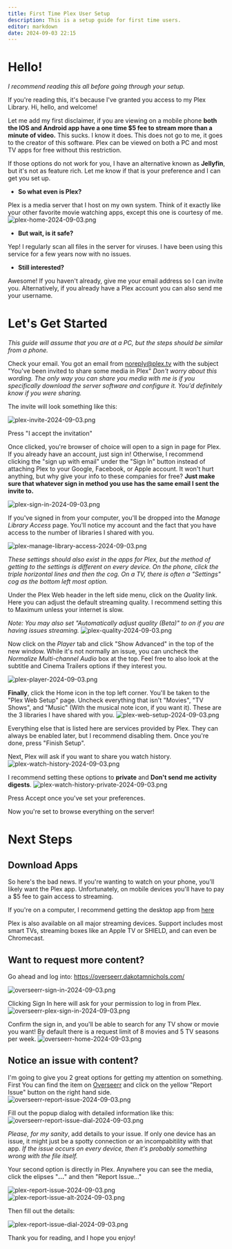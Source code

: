```yaml
---
title: First Time Plex User Setup
description: This is a setup guide for first time users. 
editor: markdown
date: 2024-09-03 22:15
---
```


# Hello!	
*I recommend reading this all before going through your setup.*

If you're reading this, it's because I've granted you access to my Plex Library. Hi, hello, and welcome!

Let me add my first disclaimer, if you are viewing on a mobile phone **both the IOS and Android app have a one time $5 fee to stream more than a minute of video.** This sucks. I know it does. This does not go to me, it goes to the creator of this software. Plex can be viewed on both a PC and most TV apps for free without this restriction.

If those options do not work for you, I have an alternative known as **Jellyfin**, but it's not as feature rich. Let me know if that is your preference and I can get you set up.

- **So what even is Plex?**

Plex is a media server that I host on my own system. Think of it exactly like your other favorite movie watching apps, except this one is courtesy of me.
![plex-home-2024-09-03.png](screenshots/plex-home-2024-09-03.png)

- **But wait, is it safe?**

Yep! I regularly scan all files in the server for viruses. I have been using this service for a few years now with no issues.

- **Still interested?**

Awesome! If you haven't already, give me your email address so I can invite you. Alternatively, if you already have a Plex account you can also send me your username.

# Let's Get Started
*This guide will assume that you are at a PC, but the steps should be similar from a phone.*

Check your email. You got an email from noreply@plex.tv with the subject "You've been invited to share some media in Plex" 
*Don't worry about this wording. The only way you can share you media with me is if you specifically download the server software and configure it. You'd definitely know if you were sharing.*

The invite will look something like this:

![plex-invite-2024-09-03.png](screenshots/plex-invite-2024-09-03.png)

Press "I accept the invitation"

Once clicked, you're browser of choice will open to a sign in page for Plex. If you already have an account, just sign in! Otherwise, I recommend clicking the "sign up with email" under the "Sign In" button instead of attaching Plex to your Google, Facebook, or Apple account. It won't hurt anything, but why give your info to these companies for free?
**Just make sure that whatever sign in method you use has the same email I sent the invite to.**

![plex-sign-in-2024-09-03.png](screenshots/plex-sign-in-2024-09-03.png)

If you've signed in from your computer, you'll be dropped into the *Manage Library Access* page. You'll notice my account and the fact that you have access to the number of libraries I shared with you.

![plex-manage-library-access-2024-09-03.png](screenshots/plex-manage-library-access-2024-09-03.png)

*These settings should also exist in the apps for Plex, but the method of getting to the settings is different on every device. On the phone, click the triple horizontal lines and then the cog. On a TV, there is often a "Settings" cog as the bottom left most option.*

Under the Plex Web header in the left side menu, click on the *Quality* link. Here you can adjust the default streaming quality. I recommend setting this to Maximum unless your internet is slow.

*Note: You may also set "Automatically adjust quality (Beta)" to on if you are having issues streaming.*
![plex-quality-2024-09-03.png](screenshots/plex-quality-2024-09-03.png)

Now click on the *Player* tab and click "Show Advanced" in the top of the new window. While it's not normally an issue, you can uncheck the *Normalize Multi-channel Audio* box at the top. Feel free to also look at the subtitle and Cinema Trailers options if they interest you.

![plex-player-2024-09-03.png](screenshots/plex-player-2024-09-03.png)

**Finally**, click the Home icon in the top left corner. You'll be taken to the "Plex Web Setup" page. Uncheck everything that isn't "Movies", "TV Shows", and "Music" (With the musical note icon, if you want it). These are the 3 libraries I have shared with you.
![plex-web-setup-2024-09-03.png](screenshots/plex-web-setup-2024-09-03.png)

Everything else that is listed here are services provided by Plex. They can always be enabled later, but I recommend disabling them. Once you're done, press "Finish Setup". 

Next, Plex will ask if you want to share you watch history. 
![plex-watch-history-2024-09-03.png](screenshots/plex-watch-history-2024-09-03.png)

I recommend setting these options to **private** and **Don't send me activity digests**.
![plex-watch-history-private-2024-09-03.png](screenshots/plex-watch-history-private-2024-09-03.png)

Press Accept once you've set your preferences.

Now you're set to browse everything on the server!

# Next Steps
## Download Apps

So here's the bad news. If you're wanting to watch on your phone, you'll likely want the Plex app. Unfortunately, on mobile devices you'll have to pay a $5 fee to gain access to streaming.

If you're on a computer, I recommend getting the desktop app from [here](https://www.plex.tv/media-server-downloads/?cat=plex+desktop&plat=win#plex-app)

Plex is also available on all major streaming devices. Support includes most smart TVs, streaming boxes like an Apple TV or SHIELD, and can even be Chromecast.

## Want to request more content?
Go ahead and log into: 
https://overseerr.dakotamnichols.com/

![overseerr-sign-in-2024-09-03.png](screenshots/overseerr-sign-in-2024-09-03.png)

Clicking Sign In here will ask for your permission to log in from Plex.
![overseerr-plex-sign-in-2024-09-03.png](screenshots/overseerr-plex-sign-in-2024-09-03.png)

Confirm the sign in, and you'll be able to search for any TV show or movie you want! By default there is a request limit of 8 movies and 5 TV seasons per week.
![overseerr-home-2024-09-03.png](screenshots/overseerr-home-2024-09-03.png)

## Notice an issue with content? 
I'm going to give you 2 great options for getting my attention on something. First You can find the item on [Overseerr](https://overseerr.dakotamnichols.com/) and click on the yellow "Report Issue" button on the right hand side.
![overseerr-report-issue-2024-09-03.png](screenshots/overseerr-report-issue-2024-09-03.png)

Fill out the popup dialog with detailed information like this:
![overseerr-report-issue-dial-2024-09-03.png](screenshots/overseerr-report-issue-dial-2024-09-03.png)

*Please, for my sanity*, add details to your issue. If only one device has an issue, it might just be a spotty connection or an incompabitility with that app. *If the issue occurs on every device, then it's probably something wrong with the file itself.*

Your second option is directly in Plex. Anywhere you can see the media, click the elipses "**...**" and then "Report Issue..."

![plex-report-issue-2024-09-03.png](screenshots/plex-report-issue-2024-09-03.png)
![plex-report-issue-alt-2024-09-03.png](screenshots/plex-report-issue-alt-2024-09-03.png)

Then fill out the details:

![plex-report-issue-dial-2024-09-03.png](screenshots/plex-report-issue-dial-2024-09-03.png)

Thank you for reading, and I hope you enjoy!
